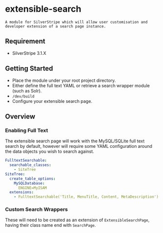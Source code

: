 # extensible-search

	A module for SilverStripe which will allow user customisation and developer extension of a search page instance.

## Requirement

* SilverStripe 3.1.X

## Getting Started

* Place the module under your root project directory.
* Either define the full text YAML or retrieve a search wrapper module (such as Solr).
* `/dev/build`
* Configure your extensible search page.

## Overview

### Enabling Full Text

The extensible search page will work with the MySQL/SQLite full text search by default, however will require some YAML configuration around the data objects you wish to search against.

```yaml
FulltextSearchable:
  searchable_classes:
    - SiteTree
SiteTree:
  create_table_options:
    MySQLDatabase:
      ENGINE=MyISAM
  extensions:
    - FulltextSearchable('Title, MenuTitle, Content, MetaDescription')
```

### Custom Search Wrappers

These will need to be created as an extension of `ExtensibleSearchPage`, having their class name end with `SearchPage`.
